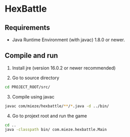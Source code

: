 # HexBattle

## Requirements
- Java Runtime Environment (with javac) 1.8.0 or newer.

## Compile and run
1. Install jre (version 16.0.2 or newer recommended)

2. Go to source directory
```sh
cd PROJECT_ROOT/src/
```

3. Compile using javac
```sh
javac com/mieze/hexbattle/**/*.java -d ../bin/
```

4. Go to projext root and run the game
```sh
cd ..
java -classpath bin/ com.mieze.hexbattle.Main
```
	
